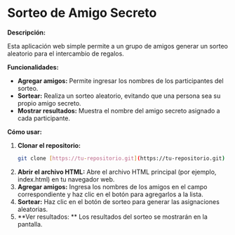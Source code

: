 # Sorteo de Amigo Secreto

**Descripción:**

Esta aplicación web simple permite a un grupo de amigos generar un sorteo aleatorio para el intercambio de regalos. 

**Funcionalidades:**

* **Agregar amigos:** Permite ingresar los nombres de los participantes del sorteo.
* **Sortear:** Realiza un sorteo aleatorio, evitando que una persona sea su propio amigo secreto.
* **Mostrar resultados:** Muestra el nombre del amigo secreto asignado a cada participante.

**Cómo usar:**

1. **Clonar el repositorio:**
   ```bash
   git clone [https://tu-repositorio.git](https://tu-repositorio.git)
2. **Abrir el archivo HTML:** Abre el archivo HTML principal (por ejemplo, index.html) en tu navegador web.
3. **Agregar amigos:** Ingresa los nombres de los amigos en el campo correspondiente y haz clic en el botón para agregarlos a la lista.
4. **Sortear:** Haz clic en el botón de sorteo para generar las asignaciones aleatorias.
5. **Ver resultados: ** Los resultados del sorteo se mostrarán en la pantalla.
